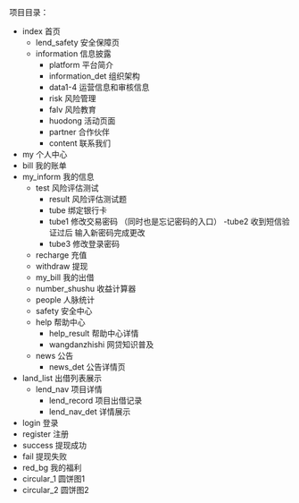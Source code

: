 项目目录：
  - index 首页
    - lend_safety 安全保障页
	- information 信息披露
	  - platform 平台简介
	  - information_det 组织架构
	  - data1-4 运营信息和审核信息
	  - risk 风险管理
	  - falv 风险教育
	  - huodong 活动页面
	  - partner 合作伙伴
	  - content 联系我们	
  - my 个人中心
   - bill 我的账单 	
   - my_inform 我的信息
     - test 风险评估测试
	   - result 风险评估测试题
	   - tube 绑定银行卡	
	   - tube1 修改交易密码 （同时也是忘记密码的入口）
	   -tube2 收到短信验证过后 输入新密码完成更改
	   - tube3 修改登录密码
	 - recharge 充值
	 - withdraw 提现
	 - my_bill 我的出借
	 - number_shushu 收益计算器
	 - people 人脉统计
	 - safety 安全中心
	 - help 帮助中心
	   - help_result 帮助中心详情
	   - wangdanzhishi 网贷知识普及
	 - news 公告
	   - news_det 公告详情页
  - land_list 出借列表展示
    - lend_nav 项目详情
	  - lend_record 项目出借记录
	  - lend_nav_det 详情展示
  - login 登录
  - register 注册
  - success 提现成功
  - fail 提现失败
  - red_bg 我的福利
  - circular_1 圆饼图1
  - circular_2 圆饼图2

